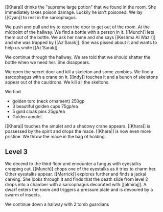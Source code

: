 [[Khara]] drinks the "supreme large potion" that we found in the room. She immediately takes poison damage. Luckily he isn't poisoned. We lay [[Cyan]] to rest in the sarcophagus.

We push and pull and try to open the door to get out of the room. At the midpoint of the hallway. We find a bottle with a person in it. [[Munch]] lets them out of the bottle. We ask her name and she says [[Keshma Al Wazir]] and she was trapped by [[Az'Sarak]]. She was pissed about it and wants to help us smite [[Az'Sarak]]. 

We continue through the hallway. We are told that we should shatter the bottle when we need her. She disappears.

We open the secret door and kill a skeleton and some zombies. We find a sarcophagus with a crane on it. [[Indy]] touches it and a bunch of skeletons appear out of the cauldrons. We kill all the skeltons.

We find
- golden torc (neck ornament) 250gp
- 3 beautiful golden cups 75gp/ea
- 5 gold cloak pins 25gp/ea
- Golden amulet

[[Khara]] touches the amulet and a shadowy crane appears. [[Khara]] is possessed by the spirit and drops the mace. [[Khara]] is now even more pristine. We throw the mace in the bag of holding.

## Level 3

We decend to the third floor and encounter a fungus with eyestalks creeping out. [[Munch]] chops one of the eyestalks as it tries to charm her. Other eyestalks appear. [[Merrick]] explores further and finds a jackal carving. She looks through it and finds that the death slide from level 2 drops into a chamber with a sarcophagus decorated with [[almiraj]]. A dwarf enters the room and triggers a pressure plate and is devoured by a swarm of insects.

We continue down a hallway with 2 tomb guardians